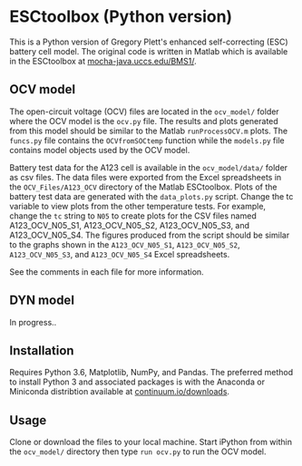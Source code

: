 # ESCtoolbox (Python version)

This is a Python version of Gregory Plett's enhanced self-correcting (ESC)
battery cell model. The original code is written in Matlab which is available
in the ESCtoolbox at
[mocha-java.uccs.edu/BMS1/](http://mocha-java.uccs.edu/BMS1/).

## OCV model

The open-circuit voltage (OCV) files are located in the `ocv_model/` folder
where the OCV model is the `ocv.py` file. The results and plots generated from
this model should be similar to the Matlab `runProcessOCV.m` plots. The
`funcs.py` file contains the `OCVfromSOCtemp` function while the `models.py`
file contains model objects used by the OCV model.

Battery test data for the A123 cell is available in the `ocv_model/data/`
folder as csv files. The data files were exported from the Excel spreadsheets
in the `OCV_Files/A123_OCV` directory of the Matlab ESCtoolbox. Plots of the
battery test data are generated with the `data_plots.py` script. Change the tc
variable to view plots from the other temperature tests. For example, change
the `tc` string to `N05` to create plots for the CSV files named
A123_OCV_N05_S1, A123_OCV_N05_S2, A123_OCV_N05_S3, and A123_OCV_N05_S4. The
figures produced from the script should be similar to the graphs shown in the
`A123_OCV_N05_S1`, `A123_OCV_N05_S2`, `A123_OCV_N05_S3`, and `A123_OCV_N05_S4`
Excel spreadsheets.

See the comments in each file for more information.

## DYN model

In progress..

## Installation

Requires Python 3.6, Matplotlib, NumPy, and Pandas. The preferred method to
install Python 3 and associated packages is with the Anaconda or Miniconda
distribtion available at
[continuum.io/downloads](https://www.continuum.io/downloads).

## Usage

Clone or download the files to your local machine. Start iPython from within
the `ocv_model/` directory then type `run ocv.py` to run the OCV model.

